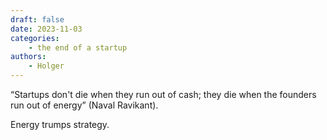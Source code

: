 ```yaml
---
draft: false
date: 2023-11-03
categories:
    - the end of a startup
authors:
    - Holger
---
```


“Startups don't die when they run out of cash; they die when the founders run out of energy” (Naval Ravikant). 

Energy trumps strategy.